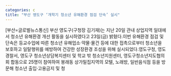 ```yaml
---
categories: c
title: "부산 영도구 ‘개학기 청소년 유해환경 점검 단속’ 실시"
---
```

[부산=글로벌뉴스통신] 부산 영도구(구청장 김기재)는 지난 20일 관내 상업지역 일대에서 청소년 유해환경 개선 활동을 실시하였다고 23일(금) 밝혔다.이번 유해환경 점검 및 단속은 등교수업에 따른 청소년 유해업소‧약물‧물건 등에 대한 접촉으로부터 청소년을 보호하고 일탈행위를 예방하여 건강한 성장환경 조성을 위해 실시되었다.영도구청, 영도경찰서, 영도구 청소년상담복지센터 및 학교 밖 청소년지원센터, 영도구청소년지도협의회 합동으로 25명이 참여하여 봉래동 상가밀집지역의 모텔, 노래방, 일반음식점 등을 방문해 청소년 출입‧고용금지 및 청
